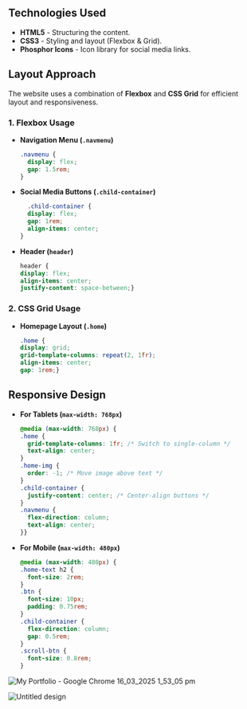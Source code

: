 ## Technologies Used
- **HTML5** - Structuring the content.
- **CSS3** - Styling and layout (Flexbox & Grid).
- **Phosphor Icons** - Icon library for social media links.

## Layout Approach
The website uses a combination of **Flexbox** and **CSS Grid** for efficient layout and responsiveness.

### **1. Flexbox Usage**
- **Navigation Menu (`.navmenu`)**
  ```css
  .navmenu {
    display: flex;
    gap: 1.5rem;
  }
- **Social Media Buttons (`.child-container`)**
  ```css
    .child-container {
    display: flex;
    gap: 1rem;
    align-items: center;
  }
- **Header (`header`)**
  ```css
  header {
  display: flex;
  align-items: center;
  justify-content: space-between;}

### **2. CSS Grid Usage**
- **Homepage Layout  (`.home`)**
  ```css
  .home {
  display: grid;
  grid-template-columns: repeat(2, 1fr);
  align-items: center;
  gap: 1rem;}

## Responsive Design
- **For Tablets (`max-width: 768px`)**
  ```css
  @media (max-width: 768px) {
  .home {
    grid-template-columns: 1fr; /* Switch to single-column */
    text-align: center;
  }
  .home-img {
    order: -1; /* Move image above text */
  }
  .child-container {
    justify-content: center; /* Center-align buttons */
  }
  .navmenu {
    flex-direction: column;
    text-align: center;
  }}

- **For Mobile  (`max-width: 480px`)**
  ```css
  @media (max-width: 480px) {
  .home-text h2 {
    font-size: 2rem;
  }
  .btn {
    font-size: 10px;
    padding: 0.75rem;
  }
  .child-container {
    flex-direction: column;
    gap: 0.5rem;
  }
  .scroll-btn {
    font-size: 0.8rem;
  }


![My Portfolio - Google Chrome 16_03_2025 1_53_05 pm](https://github.com/user-attachments/assets/4f5a8d0d-1859-46b7-af7d-b73d1273dd5d)

![Untitled design](https://github.com/user-attachments/assets/29782287-0cc9-4524-8409-88bcf0803909)

